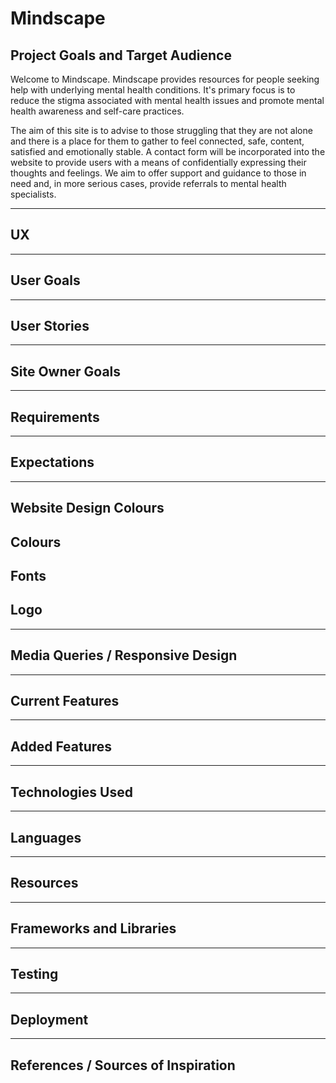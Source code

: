 # Mindscape

## Project Goals and Target Audience

Welcome to Mindscape. Mindscape provides resources for people seeking help with underlying mental health conditions. It's primary focus is to reduce the stigma associated with mental health issues and promote mental health awareness and self-care practices. 

The aim of this site is to advise to those struggling that they are not alone and there is a place for them to gather to feel connected, safe, content, satisfied and emotionally stable. A contact form will be incorporated into the website to provide users with a means of confidentially expressing their thoughts and feelings. We aim to offer support and guidance to those in need and, in more serious cases, provide referrals to mental health specialists.

<hr> 

## UX

<hr>

## User Goals 

<hr>

## User Stories

<hr>

## Site Owner Goals

<hr>

## Requirements 

<hr>

## Expectations

<hr>

## Website Design Colours

## Colours

## Fonts

## Logo

<hr>

## Media Queries / Responsive Design

<hr>

## Current Features

<hr>

## Added Features 

<hr>

## Technologies Used 

<hr>

## Languages

<hr>

## Resources 

<hr>

## Frameworks and Libraries 

<hr>

## Testing

<hr>

## Deployment 

<hr>

## References / Sources of Inspiration

